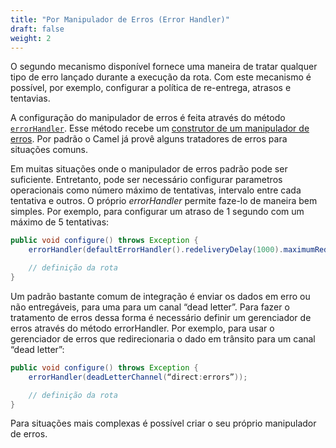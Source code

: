 ```yaml
---
title: "Por Manipulador de Erros (Error Handler)"
draft: false
weight: 2
---
```


O segundo mecanismo disponível fornece uma maneira de tratar qualquer tipo de erro lançado durante a execução da rota. Com este mecanismo é possível, por exemplo, configurar a política de re-entrega, atrasos e tentavias.

A configuração do manipulador de erros é feita através do método [`errorHandler`](https://www.javadoc.io/static/org.apache.camel/camel-core-model/3.18.2/org/apache/camel/builder/RouteBuilder.html#errorHandler-org.apache.camel.builder.ErrorHandlerBuilder-). Esse método recebe um [construtor de um manipulador de erros](https://www.javadoc.io/static/org.apache.camel/camel-core-model/3.18.2/org/apache/camel/builder/ErrorHandlerBuilder.html). Por padrão o Camel já provê alguns tratadores de erros para situações comuns.

Em muitas situações onde o manipulador de erros padrão pode ser suficiente. Entretanto, pode ser necessário configurar parametros operacionais como número máximo de tentativas, intervalo entre cada tentativa e outros. O próprio _errorHandler_ permite faze-lo de maneira bem simples. Por exemplo, para configurar um atraso de 1 segundo com um máximo de 5 tentativas:

```java
public void configure() throws Exception {
	errorHandler(defaultErrorHandler().redeliveryDelay(1000).maximumRedeliveries(5));

	// definição da rota
}
```

Um padrão bastante comum de integração é enviar os dados em erro ou não entregáveis, para uma para um canal “dead letter”. Para fazer o tratamento de erros dessa forma é necessário definir um gerenciador de erros através do método errorHandler. Por exemplo, para usar o gerenciador de erros que redirecionaria o dado em trânsito para um canal “dead letter”:

```java
public void configure() throws Exception {
	errorHandler(deadLetterChannel(“direct:errors”));

	// definição da rota
}
```

Para situações mais complexas é possível criar o seu próprio manipulador de erros.

